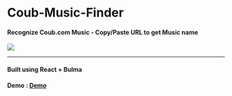 # Coub-Music-Finder
#### Recognize Coub.com Music - Copy/Paste URL to get Music name
![](https://i.imgur.com/2V6ckSE.png)

--------

#### Built using React + Bulma

#### Demo : [Demo](https://coub-music.surge.sh/)
